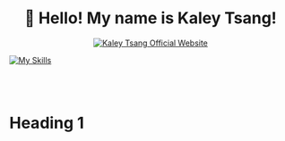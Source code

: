 <h1 align="center">👋 Hello! My name is Kaley Tsang! </h2>

<p align="center">
  <a href="https://kaleytsang.ca">
  <img alt="Kaley Tsang Official Website" title="Kaley Tsang Official Website" 
  </a>

[![My Skills](https://skills.thijs.gg/icons?i=html,css,javascript,nodejs,figma&theme=dark)](https://skills.thijs.gg)

  
  
  
  <br><br>
</p>


<!--
**Kaley Tsang** is a ✨ _special_ ✨ repository because its `README.md` (this file) appears on your GitHub profile.

Here are some ideas to get you started:

- 🔭 I’m currently working on ...
- 🌱 I’m currently learning ...
- 👯 I’m looking to collaborate on ...
- 🤔 I’m looking for help with ...
- 💬 Ask me about ...
- 📫 How to reach me: ...
- 😄 Pronouns: ...
- ⚡ Fun fact: ...
-->

# Heading 1


